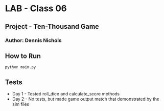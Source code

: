 # LAB - Class 06

## Project - Ten-Thousand Game
### Author: Dennis Nichols

## How to Run

`python main.py`

## Tests
- Day 1 - Tested roll_dice and calculate_score methods
- Day 2 - No tests, but made game output match that demonstrated by the sim files
